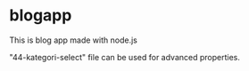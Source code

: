 # blogapp
This is blog app made with node.js

"44-kategori-select" file can be used for advanced properties.
